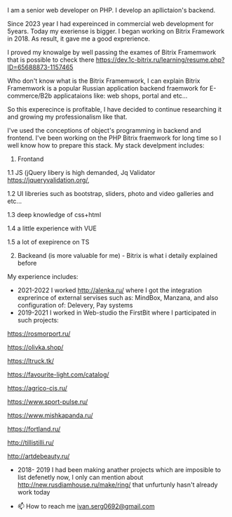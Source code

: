 <!---
ivanserg0692/ivanserg0692 is a ✨ special ✨ repository because its `README.md` (this file) appears on your GitHub profile.
You can click the Preview link to take a look at your changes.
--->
I am a senior web developer on PHP. I develop an apllictaion's backend. 

Since 2023 year I had expereinced in commercial web development for 5years. Today my exeriense is bigger. I began working on Bitrix Framework in 2018.  As result, it gave me a good exprerience.

I proved my knowalge by well passing the exames of Bitrix Framemwork that is possible to check there https://dev.1c-bitrix.ru/learning/resume.php?ID=65688873-1157465

Who don't know what is the Bitrix Framemwork, I can explain Bitrix Framemwork is a popular Russian application backend fraemwork for E-commerce/B2b applicataions like: web shops, portal and etc...

So this experecince is profitable, I have decided to continue researching it and growing my professionalism like that. 

I've used the conceptions of object's programming in backend and frontend. 
I've been working on the PHP Bitrix fraemwork for long time so I well know how to prepare this stack.
My stack develpment includes:
1. Frontand 

1.1 JS (jQuery libery is high demanded, Jq Validator https://jqueryvalidation.org/, 

1.2  UI libreries such as bootstrap, sliders, photo and video galleries and etc...

1.3 deep knowledge of css+html 

1.4 a little experience with VUE

1.5 a lot of exepirence on TS 

2. Backeand (is more valuable for me) - Bitrix is what i detaily explained before

My experience includes:

- 2021-2022 I worked http://alenka.ru/  where I got the integration exprerince of external servises such as: MindBox, Manzana, and also configuration of: Delevery, Pay systems 
- 2019-2021 I worked in Web-studio the FirstBit where I participated in such projects:

https://rosmorport.ru/

https://olivka.shop/

https://ltruck.tk/

https://favourite-light.com/catalog/

https://agrico-cis.ru/

https://www.sport-pulse.ru/

https://www.mishkapanda.ru/

https://fortland.ru/

http://tillistilli.ru/

http://artdebeauty.ru/

- 2018- 2019 I had been making anather projects which are imposible to list defenetly now, I only can mention about http://new.rusdiamhouse.ru/make/ring/ that unfurtunly hasn't already work today

- 📫 How to reach me ivan.serg0692@gmail.com
